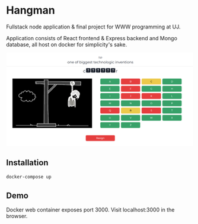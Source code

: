 # Hangman

Fullstack node application & final project for WWW programming at UJ.

Application consists of React frontend & Express backend and Mongo database, all host on docker for simplicity's sake.

![hangman](https://github.com/konrad-krysiak/hangman/blob/master/ss/hm.png)

## Installation

```bash
docker-compose up
```

## Demo

Docker web container exposes port 3000. Visit localhost:3000 in the browser.
